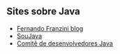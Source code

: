 ## Sites sobre Java
- [Fernando Franzini blog](https://fernandofranzini.wordpress.com/)
- [SouJava](https://soujava.org.br/)
- [Comitê de desenvolvedores Java](https://www.jcp.org/en/home/index)
